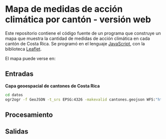 # Mapa de medidas de acción climática por cantón - versión web
Este repositorio contiene el código fuente de un programa que construye un mapa que muestra la cantidad de medidas de acción climática en cada cantón de Costa Rica. Se programó en el lenguaje [JavaScript](https://en.wikipedia.org/wiki/JavaScript), con la biblioteca [Leaflet](https://leafletjs.com/).

El mapa puede verse en:


## Entradas
**Capa geoespacial de cantones de Costa Rica**  
```sh
cd datos
ogr2ogr -f GeoJSON -t_srs EPSG:4326 -makevalid cantones.geojson WFS:"http://geos.snitcr.go.cr/be/IGN_5/wfs" "IGN_5:limitecantonal_5k"
```

## Procesamiento

## Salidas
